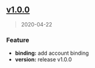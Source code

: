 
<a name="v1.0.0"></a>
## [v1.0.0](https://github.com/MuShare/pluto/compare/v0.5.3...v1.0.0)

> 2020-04-22

### Feature

* **binding:** add account binding
* **version:** release v1.0.0

